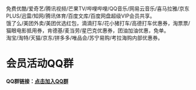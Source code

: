 免费优酷/爱奇艺/腾讯视频/芒果TV/哔哩哔哩/QQ音乐/网易云音乐/喜马拉雅/京东PLUS/迅雷/知网/腾讯体育/百度文库/百度网盘超级VIP会员共享。  
饿了么/美团外卖/美团优选红包，滴滴打车/花小猪打车/高德打车优惠券，淘票票/猫眼电影抵用券，肯德基/麦当劳/星巴克优惠券，团油加油优惠，免单。  
淘宝/淘特/天猫/京东/拼多多/唯品会/苏宁易购/考拉海购内部优惠券。  

# 会员活动QQ群  
#### QQ群链接：[点击加入QQ群](https://jq.qq.com/?_wv=1027&k=MH5BX9W0 "点击加入QQ群")    
